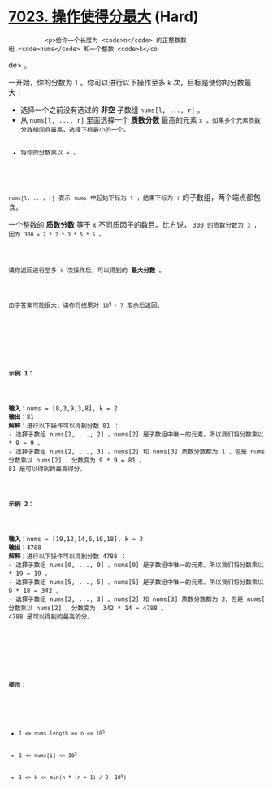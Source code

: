 # [7023. 操作使得分最大][link] (Hard)

[link]: https://leetcode.cn/contest/weekly-contest-358/problems/apply-operations-to-maximize-score/


              <p>给你一个长度为 <code>n</code> 的正整数数组 <code>nums</code> 和一个整数 <code>k</co
de> 。</p>

<p>一开始，你的分数为 <code>1</code> 。你可以进行以下操作至多 <code>k</code> 次，目标是使你的分数最
大：</p>

<ul>
    <li>选择一个之前没有选过的 <strong>非空</strong> 子数组 <code>nums[l, ..., r]</code> 。</li>
    <li>从 <code>nums[l, ..., r]</code> 里面选择一个 <strong>质数分数</strong> 最高的元素 <code>x</c
ode> 。如果多个元素质数分数相同且最高，选择下标最小的一个。</li>
    <li>将你的分数乘以 <code>x</code> 。</li>
</ul>

<p><code>nums[l, ..., r]</code> 表示 <code>nums</code> 中起始下标为 <code>l</code> ，结束下标为 <cod
e>r</code> 的子数组，两个端点都包含。</p>

<p>一个整数的 <strong>质数分数</strong> 等于 <code>x</code> 不同质因子的数目。比方说， <code>300</co
de> 的质数分数为 <code>3</code> ，因为 <code>300 = 2 * 2 * 3 * 5 * 5</code> 。</p>

<p>请你返回进行至多 <code>k</code> 次操作后，可以得到的 <strong>最大分数</strong> 。</p>

<p>由于答案可能很大，请你将结果对 <code>10<sup>9 </sup>+ 7</code> 取余后返回。</p>

<p> </p>

<p><strong class="example">示例 1：</strong></p>

<pre><b>输入：</b>nums = [8,3,9,3,8], k = 2
<b>输出：</b>81
<b>解释：</b>进行以下操作可以得到分数 81 ：
- 选择子数组 nums[2, ..., 2] 。nums[2] 是子数组中唯一的元素。所以我们将分数乘以 nums[2] ，分数变为 1
* 9 = 9 。
- 选择子数组 nums[2, ..., 3] 。nums[2] 和 nums[3] 质数分数都为 1 ，但是 nums[2] 下标更小。所以我们将
分数乘以 nums[2] ，分数变为 9 * 9 = 81 。
81 是可以得到的最高得分。</pre>

<p><strong class="example">示例 2：</strong></p>

<pre><b>输入：</b>nums = [19,12,14,6,10,18], k = 3
<b>输出：</b>4788
<b>解释：</b>进行以下操作可以得到分数 4788 ：
- 选择子数组 nums[0, ..., 0] 。nums[0] 是子数组中唯一的元素。所以我们将分数乘以 nums[0] ，分数变为 1
* 19 = 19 。
- 选择子数组 nums[5, ..., 5] 。nums[5] 是子数组中唯一的元素。所以我们将分数乘以 nums[5] ，分数变为 1
9 * 18 = 342 。
- 选择子数组 nums[2, ..., 3] 。nums[2] 和 nums[3] 质数分数都为 2，但是 nums[2] 下标更小。所以我们将
分数乘以 nums[2] ，分数变为  342 * 14 = 4788 。
4788 是可以得到的最高的分。
</pre>

<p> </p>

<p><strong>提示：</strong></p>

<ul>
    <li><code>1 &lt;= nums.length == n &lt;= 10<sup>5</sup></code></li>
    <li><code>1 &lt;= nums[i] &lt;= 10<sup>5</sup></code></li>
    <li><code>1 &lt;= k &lt;= min(n * (n + 1) / 2, 10<sup>9</sup>)</code></li>
</ul>

            
